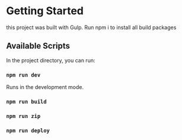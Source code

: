# Getting Started

this project was built with Gulp. Run npm i to install all build packages

## Available Scripts

In the project directory, you can run:

### `npm run dev`

Runs in the development mode.

### `npm run build`
### `npm run zip`
### `npm run deploy`
